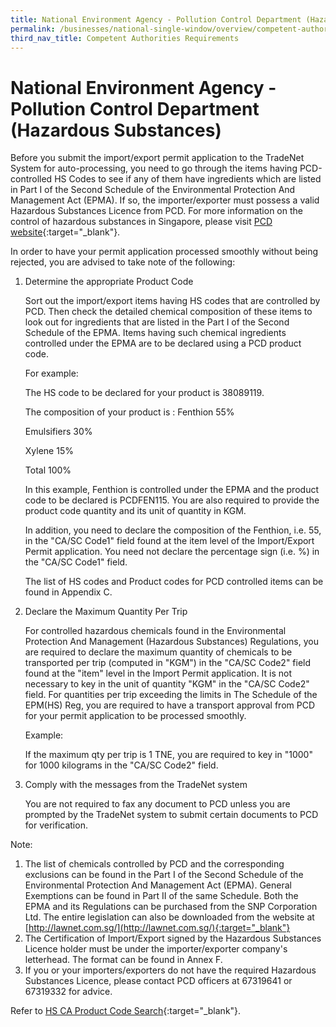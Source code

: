 ```yaml
---
title: National Environment Agency - Pollution Control Department (Hazardous Substances)
permalink: /businesses/national-single-window/overview/competent-authorities-requirements/hazardous-substances
third_nav_title: Competent Authorities Requirements
---
```



# National Environment Agency - Pollution Control Department (Hazardous Substances)

Before you submit the import/export permit application to the TradeNet System for auto-processing, you need to go through the items having PCD-controlled HS Codes to see if any of them have ingredients which are listed in Part I of the Second Schedule of the Environmental Protection And Management Act (EPMA). If so, the importer/exporter must possess a valid Hazardous Substances Licence from PCD. For more information on the control of hazardous substances in Singapore, please visit  [PCD website](http://www.nea.gov.sg/anti-pollution-radiation-protection/chemical-safety/hazardous-substances/management-of-hazardous-substances){:target="_blank"}.

In order to have your permit application processed smoothly without being rejected, you are advised to take note of the following:

1.  Determine the appropriate Product Code  
    
    Sort out the import/export items having HS codes that are controlled by PCD. Then check the detailed chemical composition of these items to look out for ingredients that are listed in the Part I of the Second Schedule of the EPMA. Items having such chemical ingredients controlled under the EPMA are to be declared using a PCD product code.
    
    For example:
    
    The HS code to be declared for your product is 38089119.
    
    The composition of your product is : Fenthion 55%
    
    Emulsifiers 30%
    
    Xylene 15%
    
    Total 100%
    
    In this example, Fenthion is controlled under the EPMA and the product code to be declared is PCDFEN115. You are also required to provide the product code quantity and its unit of quantity in KGM.
    
    In addition, you need to declare the composition of the Fenthion, i.e. 55, in the "CA/SC Code1" field found at the item level of the Import/Export Permit application. You need not declare the percentage sign (i.e. %) in the "CA/SC Code1" field.
    
    The list of HS codes and Product codes for PCD controlled items can be found in Appendix C.
    
2.  Declare the Maximum Quantity Per Trip  
    
    For controlled hazardous chemicals found in the Environmental Protection And Management (Hazardous Substances) Regulations, you are required to declare the maximum quantity of chemicals to be transported per trip (computed in "KGM") in the "CA/SC Code2" field found at the "item" level in the Import Permit application. It is not necessary to key in the unit of quantity "KGM" in the "CA/SC Code2" field. For quantities per trip exceeding the limits in The Schedule of the EPM(HS) Reg, you are required to have a transport approval from PCD for your permit application to be processed smoothly.
    
    Example:
    
    If the maximum qty per trip is 1 TNE, you are required to key in "1000" for 1000 kilograms in the "CA/SC Code2" field.
    
3.  Comply with the messages from the TradeNet system  
    
    You are not required to fax any document to PCD unless you are prompted by the TradeNet system to submit certain documents to PCD for verification.
    

Note:

1.  The list of chemicals controlled by PCD and the corresponding exclusions can be found in the Part I of the Second Schedule of the Environmental Protection And Management Act (EPMA). General Exemptions can be found in Part II of the same Schedule. Both the EPMA and its Regulations can be purchased from the SNP Corporation Ltd. The entire legislation can also be downloaded from the website at  [http://lawnet.com.sg/](http://lawnet.com.sg/){:target="_blank"}
2.  The Certification of Import/Export signed by the Hazardous Substances Licence holder must be under the importer/exporter company's letterhead. The format can be found in Annex F.
3.  If you or your importers/exporters do not have the required Hazardous Substances Licence, please contact PCD officers at 67319641 or 67319332 for advice.

Refer to [HS CA Product Code Search](https://www.tradenet.gov.sg/tradenet/portlets/search/searchHSCA/searchInitHSCA.do){:target="_blank"}.
